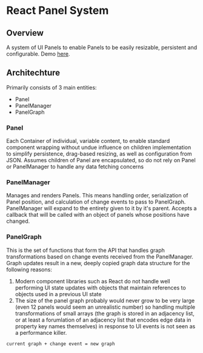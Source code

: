 # React Panel System

## Overview

A system of UI Panels to enable Panels to be easily resizable, persistent and configurable.
Demo [here](https://stephenc222.github.io/react-panel-system/).

## Architechture

Primarily consists of 3 main entities:

- Panel
- PanelManager
- PanelGraph

### Panel

Each Container of individual, variable content, to enable standard component wrapping without undue influence on children implementation to simplify persistence, drag-based resizing, as well as configuration from JSON. Assumes children of Panel are encapsulated, so do not rely on Panel or PanelManager to handle any data fetching concerns

### PanelManager

Manages and renders Panels. This means handling order, serialization of Panel position, and calculation of change events to pass to PanelGraph. PanelManager will expand to the entirety given to it by it's parent. Accepts a callback that will be called with an object of panels whose positions have changed.

### PanelGraph

This is the set of functions that form the API that handles graph transformations based on change events received from the PanelManager. Graph updates result in a new, deeply copied graph data structure for the following reasons:

1. Modern component libraries such as React do not handle well performing UI state updates with objects that maintain references to objects used in a previous UI state
2. The size of the panel graph probably would never grow to be very large (even 12 panels would seem an unrealistic number) so handling multiple transformations of small arrays (the graph is stored in an adjacency list, or at least a forumlation of an adjacency list that encodes edge data in property key names themselves) in response to UI events is not seen as a performance killer.

`current graph + change event = new graph`
